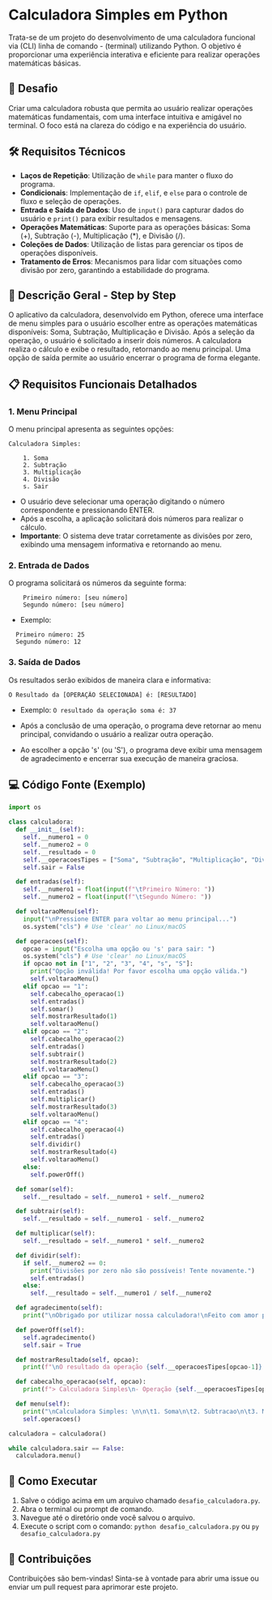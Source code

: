 # Calculadora Simples em Python

Trata-se de um projeto do desenvolvimento de uma calculadora funcional via (CLI) linha de comando - (terminal) utilizando Python. 
O objetivo é proporcionar uma experiência interativa e eficiente para realizar operações matemáticas básicas.

## 🚀 Desafio

Criar uma calculadora robusta que permita ao usuário realizar operações matemáticas fundamentais, com uma interface intuitiva e amigável no terminal. 
O foco está na clareza do código e na experiência do usuário.

## 🛠️ Requisitos Técnicos

*   **Laços de Repetição**: Utilização de `while` para manter o fluxo do programa.
*   **Condicionais**: Implementação de `if`, `elif`, e `else` para o controle de fluxo e seleção de operações.
*   **Entrada e Saída de Dados**: Uso de `input()` para capturar dados do usuário e `print()` para exibir resultados e mensagens.
*   **Operações Matemáticas**: Suporte para as operações básicas: Soma (+), Subtração (-), Multiplicação (*), e Divisão (/).
*   **Coleções de Dados**: Utilização de listas para gerenciar os tipos de operações disponíveis.
*   **Tratamento de Erros**: Mecanismos para lidar com situações como divisão por zero, garantindo a estabilidade do programa.

## 📝 Descrição Geral - Step by Step

O aplicativo da calculadora, desenvolvido em Python, oferece uma interface de menu simples para o usuário escolher entre as operações matemáticas disponíveis: Soma, Subtração, Multiplicação e Divisão. 
Após a seleção da operação, o usuário é solicitado a inserir dois números. 
A calculadora realiza o cálculo e exibe o resultado, retornando ao menu principal. 
Uma opção de saída permite ao usuário encerrar o programa de forma elegante.

## 📋 Requisitos Funcionais Detalhados

### 1. Menu Principal

O menu principal apresenta as seguintes opções:

```
Calculadora Simples:

	1. Soma
	2. Subtração
	3. Multiplicação
	4. Divisão
	s. Sair
```

*   O usuário deve selecionar uma operação digitando o número correspondente e pressionando ENTER.
*   Após a escolha, a aplicação solicitará dois números para realizar o cálculo.
*   **Importante**: O sistema deve tratar corretamente as divisões por zero, exibindo uma mensagem informativa e retornando ao menu.

### 2. Entrada de Dados

O programa solicitará os números da seguinte forma:

```
	Primeiro número: [seu número]
	Segundo número: [seu número]
```

* Exemplo:
```
  Primeiro número: 25
  Segundo número: 12
``` 

### 3. Saída de Dados

Os resultados serão exibidos de maneira clara e informativa:

```
O Resultado da [OPERAÇÃO SELECIONADA] é: [RESULTADO]
```

*   Exemplo: `O resultado da operação soma é: 37`

*   Após a conclusão de uma operação, o programa deve retornar ao menu principal, convidando o usuário a realizar outra operação.

*   Ao escolher a opção 's' (ou 'S'), o programa deve exibir uma mensagem de agradecimento e encerrar sua execução de maneira graciosa.

## 💻 Código Fonte (Exemplo)

```python
import os

class calculadora:
  def __init__(self):
    self.__numero1 = 0
    self.__numero2 = 0
    self.__resultado = 0
    self.__operacoesTipes = ["Soma", "Subtração", "Multiplicação", "Divisão"]
    self.sair = False

  def entradas(self):
    self.__numero1 = float(input(f"\tPrimeiro Número: "))
    self.__numero2 = float(input(f"\tSegundo Número: "))

  def voltaraoMenu(self):
    input("\nPressione ENTER para voltar ao menu principal...")
    os.system("cls") # Use 'clear' no Linux/macOS

  def operacoes(self):
    opcao = input("Escolha uma opção ou 's' para sair: ")
    os.system("cls") # Use 'clear' no Linux/macOS
    if opcao not in ["1", "2", "3", "4", "s", "S"]:
      print("Opção inválida! Por favor escolha uma opção válida.")
      self.voltaraoMenu()
    elif opcao == "1":
      self.cabecalho_operacao(1)
      self.entradas()
      self.somar()
      self.mostrarResultado(1)
      self.voltaraoMenu()
    elif opcao == "2":
      self.cabecalho_operacao(2)
      self.entradas()
      self.subtrair()
      self.mostrarResultado(2)
      self.voltaraoMenu()
    elif opcao == "3":
      self.cabecalho_operacao(3)
      self.entradas()
      self.multiplicar()
      self.mostrarResultado(3)
      self.voltaraoMenu()
    elif opcao == "4":
      self.cabecalho_operacao(4)
      self.entradas()
      self.dividir()
      self.mostrarResultado(4)
      self.voltaraoMenu()
    else:
      self.powerOff()

  def somar(self):
    self.__resultado = self.__numero1 + self.__numero2

  def subtrair(self):
    self.__resultado = self.__numero1 - self.__numero2

  def multiplicar(self):
    self.__resultado = self.__numero1 * self.__numero2

  def dividir(self):
    if self.__numero2 == 0:
      print("Divisões por zero não são possíveis! Tente novamente.")
      self.entradas()
    else:
      self.__resultado = self.__numero1 / self.__numero2

  def agradecimento(self):
    print("\nObrigado por utilizar nossa calculadora!\nFeito com amor por Breno Santos")

  def powerOff(self):
    self.agradecimento()
    self.sair = True

  def mostrarResultado(self, opcao):
    print(f"\nO resultado da operação {self.__operacoesTipes[opcao-1]} é: {self.__resultado}")

  def cabecalho_operacao(self, opcao):
    print(f"> Calculadora Simples\n- Operação {self.__operacoesTipes[opcao-1]}:\n")

  def menu(self):
    print("\nCalculadora Simples: \n\n\t1. Soma\n\t2. Subtracao\n\t3. Multiplicacao\n\t4. Divisao\n\ts. Sair\n")
    self.operacoes()

calculadora = calculadora()

while calculadora.sair == False:
  calculadora.menu()
```

## 🚀 Como Executar

1.  Salve o código acima em um arquivo chamado `desafio_calculadora.py`.
2.  Abra o terminal ou prompt de comando.
3.  Navegue até o diretório onde você salvou o arquivo.
4.  Execute o script com o comando: `python desafio_calculadora.py` ou `py desafio_calculadora.py`

## 🤝 Contribuições

Contribuições são bem-vindas! Sinta-se à vontade para abrir uma issue ou enviar um pull request para aprimorar este projeto.
